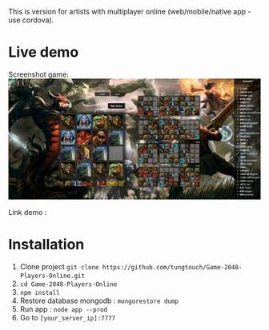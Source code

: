 This is version for artists with multiplayer online (web/mobile/native app - use cordova).

# Live demo

Screenshot game:
![alt tag](./screenshot.jpg)

Link demo :

# Installation

1. Clone project `git clone https://github.com/tungtouch/Game-2048-Players-Online.git`
2. `cd Game-2048-Players-Online`
3. `npm install`
4. Restore database mongodb : `mongorestore dump`
5. Run app : `node app --prod`
6. Go to `[your_server_ip]:7777`
